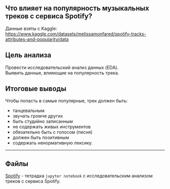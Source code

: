 ## Что влияет на популярность музыкальных треков с сервиса Spotify?
Данные взяты с Kaggle: https://www.kaggle.com/datasets/melissamonfared/spotify-tracks-attributes-and-popularity/data

## Цель анализа

Провести исследовательский анализ данных (EDA).  
Выявить данные, влияющие на популярность трека.

## Итоговые выводы

Чтобы попасть в самые популярные, трек должен быть:

* танцевальным
* звучать громче других
* быть студийно записанным
* не содержать живых инструментов
* обязательно быть с голосом (песня)
* должен быть позитивным
* содержать ненормативную лексику.
***
## Файлы
[Spotify](https://github.com/Zaytsev-V/data-analytics-portfolio/blob/main/PET_PROJECTS/Spotify/Spotify.ipynb) - тетрадка `jupyter notebook` с исследовательским анализом треков с сервиса Spotify.
